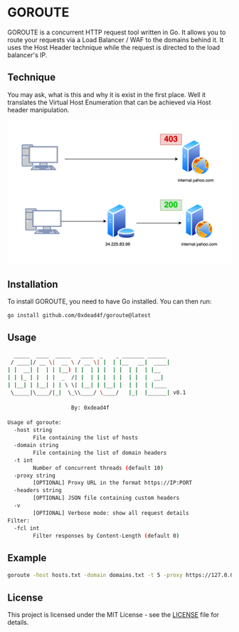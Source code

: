 # GOROUTE

GOROUTE is a concurrent HTTP request tool written in Go. It allows you to route your requests via a Load Balancer / WAF to the domains behind it. It uses the Host Header technique while the request is directed to the load balancer's IP.

## Technique
You may ask, what is this and why it is exist in the first place. Well it translates the Virtual Host Enumeration that can be achieved via Host header manipulation.

![Logic](goroute.png)

## Installation

To install GOROUTE, you need to have Go installed. You can then run:

```bash
go install github.com/0xdead4f/goroute@latest
```

## Usage

```bash
  _____  ____  _____   ____  _    _ _______ ______ 
 / ____|/ __ \|  __ \ / __ \| |  | |__   __|  ____|
| |  __| |  | | |__) | |  | | |  | |  | |  | |__   
| | |_ | |  | |  _  /| |  | | |  | |  | |  |  __|  
| |__| | |__| | | \ \| |__| | |__| |  | |  | |____ 
 \_____|\____/|_|  \_\\____/ \____/   |_|  |______| v0.1
													
					By: 0xdead4f 

Usage of goroute:
  -host string
        File containing the list of hosts
  -domain string
        File containing the list of domain headers
  -t int
        Number of concurrent threads (default 10)
  -proxy string
        [OPTIONAL] Proxy URL in the format https://IP:PORT
  -headers string
        [OPTIONAL] JSON file containing custom headers
  -v 
        [OPTIONAL] Verbose mode: show all request details
Filter:
  -fcl int
        Filter responses by Content-Length (default 0)
```

## Example

```bash
goroute -host hosts.txt -domain domains.txt -t 5 -proxy https://127.0.0.1:8080 -headers headers.json -v -fcl 100
```



## License

This project is licensed under the MIT License - see the [LICENSE](LICENSE) file for details.
